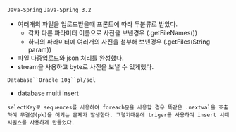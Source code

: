 `Java-Spring` `Java-Spring 3.2`
- 여러개의 파일을 업로드받을때 프론트에 따라 두분류로 받았다.
    - 각자 다른 파라미터 이름으로 사진을 보낸경우 (.getFileNames())
    - 하나의 파라미터에 여러개의 사진을 첨부해 보낸경우 (.getFiles(String param))
- 파일 다중업로드와 json 처리를 완성했다. 
- stream을 사용하고 byte로 사진을 보낼 수 있게했다.

`Database``Oracle 10g``pl/sql`
- database multi insert
```
selectKey로 sequences를 사용하여 foreach문을 사용할 경우 똑같은 .nextval을 호출하여 무결성(pk)을 어기는 문제가 발생한다. 그렇기때문에 triger를 사용하여 insert 시때 시퀀스를 사용하게 만들었다.
```